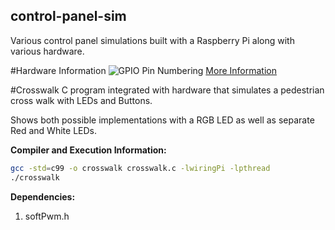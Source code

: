 ## control-panel-sim
Various control panel simulations built with a Raspberry Pi along with various hardware. 

#Hardware Information
![**GPIO Pin Numbering**](http://pi4j.com/images/j8header-3b.png)
[More Information](http://pi4j.com/pins/model-3b-rev1.html)

#Crosswalk
C program integrated with hardware that simulates a pedestrian cross walk with LEDs and Buttons.

Shows both possible implementations with a RGB LED as well as separate Red and White LEDs. 

**Compiler and Execution Information:**
```bash
gcc -std=c99 -o crosswalk crosswalk.c -lwiringPi -lpthread
./crosswalk
```

**Dependencies:**
1. softPwm.h

